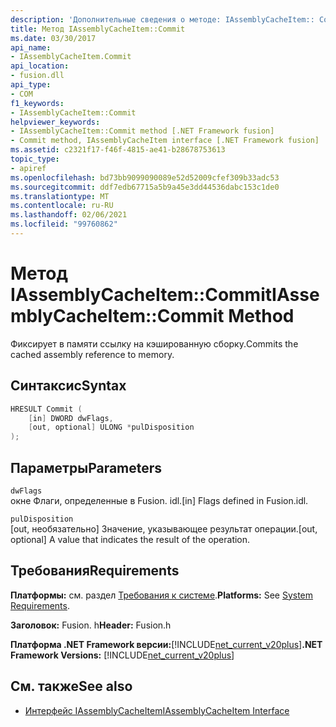 ```yaml
---
description: 'Дополнительные сведения о методе: IAssemblyCacheItem:: Commit'
title: Метод IAssemblyCacheItem::Commit
ms.date: 03/30/2017
api_name:
- IAssemblyCacheItem.Commit
api_location:
- fusion.dll
api_type:
- COM
f1_keywords:
- IAssemblyCacheItem::Commit
helpviewer_keywords:
- IAssemblyCacheItem::Commit method [.NET Framework fusion]
- Commit method, IAssemblyCacheItem interface [.NET Framework fusion]
ms.assetid: c2321f17-f46f-4815-ae41-b28678753613
topic_type:
- apiref
ms.openlocfilehash: bd73bb9099090089e52d52009cfef309b33adc53
ms.sourcegitcommit: ddf7edb67715a5b9a45e3dd44536dabc153c1de0
ms.translationtype: MT
ms.contentlocale: ru-RU
ms.lasthandoff: 02/06/2021
ms.locfileid: "99760862"
---
```

# <a name="iassemblycacheitemcommit-method"></a><span data-ttu-id="7b1f9-103">Метод IAssemblyCacheItem::Commit</span><span class="sxs-lookup"><span data-stu-id="7b1f9-103">IAssemblyCacheItem::Commit Method</span></span>

<span data-ttu-id="7b1f9-104">Фиксирует в памяти ссылку на кэшированную сборку.</span><span class="sxs-lookup"><span data-stu-id="7b1f9-104">Commits the cached assembly reference to memory.</span></span>  
  
## <a name="syntax"></a><span data-ttu-id="7b1f9-105">Синтаксис</span><span class="sxs-lookup"><span data-stu-id="7b1f9-105">Syntax</span></span>  
  
```cpp  
HRESULT Commit (  
    [in] DWORD dwFlags,
    [out, optional] ULONG *pulDisposition  
);  
```  
  
## <a name="parameters"></a><span data-ttu-id="7b1f9-106">Параметры</span><span class="sxs-lookup"><span data-stu-id="7b1f9-106">Parameters</span></span>  

 `dwFlags`  
 <span data-ttu-id="7b1f9-107">окне Флаги, определенные в Fusion. idl.</span><span class="sxs-lookup"><span data-stu-id="7b1f9-107">[in] Flags defined in Fusion.idl.</span></span>  
  
 `pulDisposition`  
 <span data-ttu-id="7b1f9-108">[out, необязательно] Значение, указывающее результат операции.</span><span class="sxs-lookup"><span data-stu-id="7b1f9-108">[out, optional] A value that indicates the result of the operation.</span></span>  
  
## <a name="requirements"></a><span data-ttu-id="7b1f9-109">Требования</span><span class="sxs-lookup"><span data-stu-id="7b1f9-109">Requirements</span></span>  

 <span data-ttu-id="7b1f9-110">**Платформы:** см. раздел [Требования к системе](../../get-started/system-requirements.md).</span><span class="sxs-lookup"><span data-stu-id="7b1f9-110">**Platforms:** See [System Requirements](../../get-started/system-requirements.md).</span></span>  
  
 <span data-ttu-id="7b1f9-111">**Заголовок:** Fusion. h</span><span class="sxs-lookup"><span data-stu-id="7b1f9-111">**Header:** Fusion.h</span></span>  
  
 <span data-ttu-id="7b1f9-112">**Платформа .NET Framework версии:**[!INCLUDE[net_current_v20plus](../../../../includes/net-current-v20plus-md.md)]</span><span class="sxs-lookup"><span data-stu-id="7b1f9-112">**.NET Framework Versions:** [!INCLUDE[net_current_v20plus](../../../../includes/net-current-v20plus-md.md)]</span></span>  
  
## <a name="see-also"></a><span data-ttu-id="7b1f9-113">См. также</span><span class="sxs-lookup"><span data-stu-id="7b1f9-113">See also</span></span>

- [<span data-ttu-id="7b1f9-114">Интерфейс IAssemblyCacheItem</span><span class="sxs-lookup"><span data-stu-id="7b1f9-114">IAssemblyCacheItem Interface</span></span>](iassemblycacheitem-interface.md)
